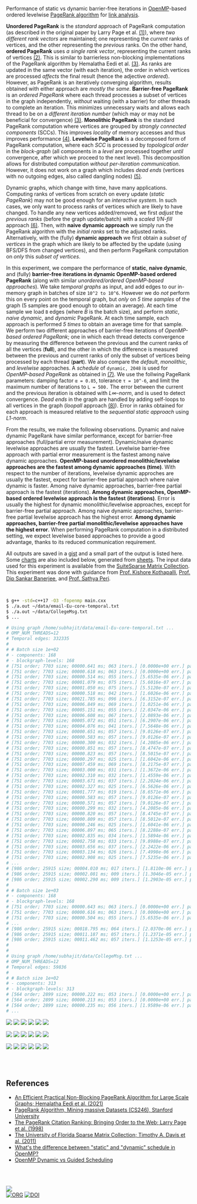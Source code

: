 Performance of static vs dynamic barrier-free iterations in [OpenMP]-based
ordered levelwise [PageRank algorithm] for [link analysis].

**Unordered PageRank** is the *standard* approach of PageRank computation (as
described in the original paper by Larry Page et al. [(1)]), where *two*
*different rank vectors* are maintained; one representing the *current* ranks of
vertices, and the other representing the *previous* ranks. On the other hand,
**ordered PageRank** uses *a single rank vector*, representing the current ranks
of vertices [(2)]. This is similar to barrierless non-blocking implementations
of the PageRank algorithm by Hemalatha Eedi et al. [(3)]. As ranks are updated
in the same vector (with each iteration), the order in which vertices are
processed *affects* the final result (hence the adjective *ordered*). However,
as PageRank is an iteratively converging algorithm, results obtained with either
approach are *mostly the same*. **Barrier-free PageRank** is an *ordered*
*PageRank* where each thread processes a subset of vertices in the graph
independently, *without* waiting (with a barrier) for other threads to complete
an iteration. This minimizes unnecessary waits and allows each thread to be on a
*different iteration number* (which may or may not be beneficial for
convergence) [(3)]. **Monolithic PageRank** is the standard PageRank computation
where vertices are grouped by *strongly connected components* (SCCs). This
improves *locality* of memory accesses and thus improves performance [(4)].
**Levelwise PageRank** is a decomposed form of PageRank computation, where each
*SCC* is processed by *topological order* in the *block-graph* (all components
in a *level* are processed together *until* convergence, after which we proceed
to the next level). This decomposition allows for distributed computation
*without per-iteration communication*. However, it does not work on a graph
which includes *dead ends* (vertices with no outgoing edges, also called
dangling nodes) [(5)].

Dynamic graphs, which change with time, have many applications. Computing ranks
of vertices from scratch on every update (*static PageRank*) may not be good
enough for an *interactive system*. In such cases, we only want to process ranks
of vertices which are likely to have changed. To handle any new vertices
added/removed, we first *adjust* the *previous ranks* (before the graph
update/batch) with a *scaled 1/N-fill* approach [(6)]. Then, with **naive**
**dynamic approach** we simply run the PageRank algorithm with the *initial ranks*
set to the adjusted ranks. Alternatively, with the (fully) **dynamic approach**
we first obtain a *subset of vertices* in the graph which are likely to be
affected by the update (using BFS/DFS from changed vertices), and then perform
PageRank computation on *only* this *subset of vertices*.

In this experiment, we compare the performance of **static**, **naive dynamic**,
and (fully) **barrier-free iterations in dynamic OpenMP-based ordered PageRank**
(along with similar *unordered/ordered OpenMP-based approaches*). We take
*temporal graphs* as input, and add edges to our in-memory graph in batches of
size `10^2 to 10^6`. However we do *not* perform this on every point on the
temporal graph, but *only* on *5 time samples* of the graph (5 samples are good
enough to obtain an average). At each time sample we load `B` edges (where *B*
is the batch size), and perform *static*, *naive dynamic*, and *dynamic*
PageRank. At each time sample, each approach is performed *5 times* to obtain an
average time for that sample. We perform two different approaches of
barrier-free iterations of *OpenMP-based ordered PageRank*; one in which each
thread detects convergence by measuring the difference between the previous and
the current ranks of all the vertices (**full**), and the other in which the
difference is measured between the previous and current ranks of only the subset
of vertices being processed by each thread (**part**). We also compare the
*default*, *monolithic*, and *levelwise* approaches. A *schedule* of `dynamic, 2048`
is used for *OpenMP-based PageRank* as obtained in [(7)]. We use the
follwing PageRank parameters: damping factor `α = 0.85`, tolerance `τ = 10^-6`,
and limit the maximum number of iterations to `L = 500.` The error between the
current and the previous iteration is obtained with *L∞-norm*, and is used to
detect convergence. *Dead ends* in the graph are handled by adding self-loops to
all vertices in the graph (*loopall* approach [(8)]). Error in ranks obtained
for each approach is measured relative to the *sequential static approach* using
*L1-norm*.

From the results, we make the following observations. Dynamic and naive dynamic
PageRank have similar performance, except for barrier-free approaches
(full/partial error measurement). Dynamic/naive dynamic levelwise approaches are
usually the fastest. Levelwise barrier-free approach with partial error
measurement is the fastest among naive dynamic approaches. **OpenMP-based**
**unordered monolithic/levelwise approaches are the fastest among dynamic**
**approaches (time)**. With respect to the number of iterations, levelwise
dynamic approches are usually the fastest, expect for barrier-free partial
approach where naive dynamic is faster. Among naive dynamic approaches,
barrier-free partial approach is the fastest (iterations). **Among dynamic**
**approaches, OpenMP-based ordered levelwise approach is the fastest**
**(iterations)**. Error is usually the highest for dynamic monolithic/levelwise
approaches, except for barrier-free partial approach. Among naive dynamic
approaches, barrier-free partial levelwise approach has the highest error.
**Among dynamic approaches, barrier-free partial monolithic/levelwise**
**approaches have the highest error**. When performing PageRank computation in a
distributed setting, we expect levelwise based approaches to provide a good
advantage, thanks to its reduced communication requirement.

All outputs are saved in a [gist] and a small part of the output is listed here.
Some [charts] are also included below, generated from [sheets]. The input data
used for this experiment is available from the [SuiteSparse Matrix Collection].
This experiment was done with guidance from [Prof. Kishore Kothapalli],
[Prof. Dip Sankar Banerjee], and [Prof. Sathya Peri].

<br>

```bash
$ g++ -std=c++17 -O3 -fopenmp main.cxx
$ ./a.out ~/data/email-Eu-core-temporal.txt
$ ./a.out ~/data/CollegeMsg.txt
$ ...

# Using graph /home/subhajit/data/email-Eu-core-temporal.txt ...
# OMP_NUM_THREADS=12
# Temporal edges: 332335
#
# # Batch size 1e+02
# - components: 168
# - blockgraph-levels: 168
# [751 order; 7703 size; 00000.641 ms; 063 iters.] [0.0000e+00 err.] pagerankOmpUnorderedStatic
# [751 order; 7703 size; 00000.618 ms; 063 iters.] [0.0000e+00 err.] pagerankOmpUnorderedMonolithicStatic
# [751 order; 7703 size; 00000.514 ms; 055 iters.] [5.6535e-06 err.] pagerankOmpUnorderedLevelwiseStatic
# [751 order; 7703 size; 00001.079 ms; 075 iters.] [5.6016e-07 err.] pagerankOmpOrderedStatic
# [751 order; 7703 size; 00001.050 ms; 075 iters.] [5.5120e-07 err.] pagerankOmpOrderedMonolithicStatic
# [751 order; 7703 size; 00000.518 ms; 042 iters.] [1.6026e-06 err.] pagerankOmpOrderedLevelwiseStatic
# [751 order; 7703 size; 00021.785 ms; 096 iters.] [6.3152e-07 err.] pagerankBarrierfreeFullStatic
# [751 order; 7703 size; 00006.849 ms; 069 iters.] [1.0251e-06 err.] pagerankBarrierfreeFullMonolithicStatic
# [751 order; 7703 size; 00005.151 ms; 055 iters.] [2.0347e-06 err.] pagerankBarrierfreeFullLevelwiseStatic
# [751 order; 7703 size; 00006.608 ms; 067 iters.] [2.0893e-06 err.] pagerankBarrierfreePartStatic
# [751 order; 7703 size; 00005.072 ms; 051 iters.] [6.2907e-06 err.] pagerankBarrierfreePartMonolithicStatic
# [751 order; 7703 size; 00004.076 ms; 041 iters.] [7.5648e-06 err.] pagerankBarrierfreePartLevelwiseStatic
# [751 order; 7703 size; 00000.651 ms; 057 iters.] [9.0126e-07 err.] pagerankOmpUnorderedNaiveDynamic
# [751 order; 7703 size; 00000.583 ms; 057 iters.] [9.0126e-07 err.] pagerankOmpUnorderedMonolithicNaiveDynamic
# [751 order; 7703 size; 00000.300 ms; 032 iters.] [4.2085e-06 err.] pagerankOmpUnorderedLevelwiseNaiveDynamic
# [751 order; 7703 size; 00000.851 ms; 057 iters.] [8.4747e-07 err.] pagerankOmpOrderedNaiveDynamic
# [751 order; 7703 size; 00000.823 ms; 057 iters.] [8.5015e-07 err.] pagerankOmpOrderedMonolithicNaiveDynamic
# [751 order; 7703 size; 00000.297 ms; 025 iters.] [1.6042e-06 err.] pagerankOmpOrderedLevelwiseNaiveDynamic
# [751 order; 7703 size; 00007.459 ms; 069 iters.] [8.2175e-07 err.] pagerankBarrierfreeFullNaiveDynamic
# [751 order; 7703 size; 00003.000 ms; 031 iters.] [1.3672e-06 err.] pagerankBarrierfreeFullMonolithicNaiveDynamic
# [751 order; 7703 size; 00002.310 ms; 032 iters.] [1.4559e-06 err.] pagerankBarrierfreeFullLevelwiseNaiveDynamic
# [751 order; 7703 size; 00003.671 ms; 037 iters.] [2.2024e-06 err.] pagerankBarrierfreePartNaiveDynamic
# [751 order; 7703 size; 00002.327 ms; 025 iters.] [6.5626e-06 err.] pagerankBarrierfreePartMonolithicNaiveDynamic
# [751 order; 7703 size; 00001.777 ms; 019 iters.] [8.6571e-06 err.] pagerankBarrierfreePartLevelwiseNaiveDynamic
# [751 order; 7703 size; 00000.583 ms; 057 iters.] [9.0126e-07 err.] pagerankOmpUnorderedDynamic
# [751 order; 7703 size; 00000.571 ms; 057 iters.] [9.0126e-07 err.] pagerankOmpUnorderedMonolithicDynamic
# [751 order; 7703 size; 00000.299 ms; 032 iters.] [4.2085e-06 err.] pagerankOmpUnorderedLevelwiseDynamic
# [751 order; 7703 size; 00000.820 ms; 057 iters.] [8.4745e-07 err.] pagerankOmpOrderedDynamic
# [751 order; 7703 size; 00000.809 ms; 057 iters.] [8.5012e-07 err.] pagerankOmpOrderedMonolithicDynamic
# [751 order; 7703 size; 00000.246 ms; 025 iters.] [1.6041e-06 err.] pagerankOmpOrderedLevelwiseDynamic
# [751 order; 7703 size; 00006.897 ms; 065 iters.] [8.2288e-07 err.] pagerankBarrierfreeFullDynamic
# [751 order; 7703 size; 00002.835 ms; 034 iters.] [1.5894e-06 err.] pagerankBarrierfreeFullMonolithicDynamic
# [751 order; 7703 size; 00002.758 ms; 033 iters.] [9.8988e-07 err.] pagerankBarrierfreeFullLevelwiseDynamic
# [751 order; 7703 size; 00003.656 ms; 037 iters.] [2.2422e-06 err.] pagerankBarrierfreePartDynamic
# [751 order; 7703 size; 00003.134 ms; 026 iters.] [7.4998e-06 err.] pagerankBarrierfreePartMonolithicDynamic
# [751 order; 7703 size; 00002.908 ms; 025 iters.] [7.5235e-06 err.] pagerankBarrierfreePartLevelwiseDynamic
# ...
# [986 order; 25915 size; 00004.010 ms; 017 iters.] [1.8110e-06 err.] pagerankBarrierfreePartDynamic
# [986 order; 25915 size; 00002.081 ms; 009 iters.] [1.3046e-05 err.] pagerankBarrierfreePartMonolithicDynamic
# [986 order; 25915 size; 00002.290 ms; 009 iters.] [1.2903e-05 err.] pagerankBarrierfreePartLevelwiseDynamic
#
# # Batch size 1e+03
# - components: 168
# - blockgraph-levels: 168
# [751 order; 7703 size; 00000.643 ms; 063 iters.] [0.0000e+00 err.] pagerankOmpUnorderedStatic
# [751 order; 7703 size; 00000.616 ms; 063 iters.] [0.0000e+00 err.] pagerankOmpUnorderedMonolithicStatic
# [751 order; 7703 size; 00000.504 ms; 055 iters.] [5.6535e-06 err.] pagerankOmpUnorderedLevelwiseStatic
# ...
# [986 order; 25915 size; 00018.795 ms; 064 iters.] [2.0370e-06 err.] pagerankBarrierfreePartDynamic
# [986 order; 25915 size; 00011.187 ms; 057 iters.] [1.2371e-05 err.] pagerankBarrierfreePartMonolithicDynamic
# [986 order; 25915 size; 00011.462 ms; 057 iters.] [1.1253e-05 err.] pagerankBarrierfreePartLevelwiseDynamic
#
#
# Using graph /home/subhajit/data/CollegeMsg.txt ...
# OMP_NUM_THREADS=12
# Temporal edges: 59836
#
# # Batch size 1e+02
# - components: 313
# - blockgraph-levels: 313
# [564 order; 2899 size; 00000.222 ms; 053 iters.] [0.0000e+00 err.] pagerankOmpUnorderedStatic
# [564 order; 2899 size; 00000.213 ms; 053 iters.] [0.0000e+00 err.] pagerankOmpUnorderedMonolithicStatic
# [564 order; 2899 size; 00000.235 ms; 056 iters.] [1.9589e-06 err.] pagerankOmpUnorderedLevelwiseStatic
# ...
```

[![](https://i.imgur.com/aiSwWhp.png)][sheetp]
[![](https://i.imgur.com/UfpQ2GW.png)][sheetp]
[![](https://i.imgur.com/EECtazu.png)][sheetp]
[![](https://i.imgur.com/kvnCjNZ.png)][sheetp]
[![](https://i.imgur.com/TJGbqHb.png)][sheetp]
[![](https://i.imgur.com/phCFOC1.png)][sheetp]

[![](https://i.imgur.com/gF0Wq95.png)][sheetp]
[![](https://i.imgur.com/WT0v8ol.png)][sheetp]
[![](https://i.imgur.com/lfnmPSm.png)][sheetp]
[![](https://i.imgur.com/QHOQwx3.png)][sheetp]
[![](https://i.imgur.com/k0FQd6G.png)][sheetp]
[![](https://i.imgur.com/NbP2RJY.png)][sheetp]

[![](https://i.imgur.com/jT9SP2D.png)][sheetp]
[![](https://i.imgur.com/mGPrqFi.png)][sheetp]
[![](https://i.imgur.com/Dju02yQ.png)][sheetp]
[![](https://i.imgur.com/Ks9hCS7.png)][sheetp]
[![](https://i.imgur.com/3zuCCtw.png)][sheetp]
[![](https://i.imgur.com/GJSGy5k.png)][sheetp]

<br>
<br>


## References

- [An Efficient Practical Non-Blocking PageRank Algorithm for Large Scale Graphs; Hemalatha Eedi et al. (2021)](https://ieeexplore.ieee.org/document/9407114)
- [PageRank Algorithm, Mining massive Datasets (CS246), Stanford University](https://www.youtube.com/watch?v=ke9g8hB0MEo)
- [The PageRank Citation Ranking: Bringing Order to the Web; Larry Page et al. (1998)](https://citeseerx.ist.psu.edu/viewdoc/summary?doi=10.1.1.38.5427)
- [The University of Florida Sparse Matrix Collection; Timothy A. Davis et al. (2011)](https://doi.org/10.1145/2049662.2049663)
- [What's the difference between "static" and "dynamic" schedule in OpenMP?](https://stackoverflow.com/a/10852852/1413259)
- [OpenMP Dynamic vs Guided Scheduling](https://stackoverflow.com/a/43047074/1413259)

<br>
<br>


[![](https://i.imgur.com/szTY38M.jpg)](https://www.youtube.com/watch?v=NYbeosJvOXI)<br>
[![ORG](https://img.shields.io/badge/org-puzzlef-green?logo=Org)](https://puzzlef.github.io)
[![DOI](https://zenodo.org/badge/535638829.svg)](https://zenodo.org/badge/latestdoi/535638829)


[(1)]: https://citeseerx.ist.psu.edu/viewdoc/summary?doi=10.1.1.38.5427
[(2)]: https://github.com/puzzlef/pagerank-ordered-vs-unordered
[(3)]: https://ieeexplore.ieee.org/document/9407114
[(4)]: https://ieeexplore.ieee.org/document/9835216
[(5)]: https://gist.github.com/wolfram77/12e5a19ff081b2e3280d04331a9976ca
[(6)]: https://gist.github.com/wolfram77/eb7a3b2e44e3c2069e046389b45ead03
[(7)]: https://github.com/puzzlef/pagerank-openmp-adjust-schedule
[(8)]: https://gist.github.com/wolfram77/94c38b9cfbf0c855e5f42fa24a8602fc
[Prof. Dip Sankar Banerjee]: https://sites.google.com/site/dipsankarban/
[Prof. Kishore Kothapalli]: https://faculty.iiit.ac.in/~kkishore/
[Prof. Sathya Peri]: https://people.iith.ac.in/sathya_p/
[SuiteSparse Matrix Collection]: https://sparse.tamu.edu
[OpenMP]: https://en.wikipedia.org/wiki/OpenMP
[PageRank algorithm]: https://en.wikipedia.org/wiki/PageRank
[link analysis]: https://en.wikipedia.org/wiki/Network_theory#Link_analysis
[gist]: https://gist.github.com/wolfram77/a26aa0a428c7603810921c2f08c27413
[charts]: https://imgur.com/a/AHCZk8r
[sheets]: https://docs.google.com/spreadsheets/d/1p0nxbgi26Ixofn2Zjg-zQ6_jVcoomPFf4AlZRdc572U/edit?usp=sharing
[sheetp]: https://docs.google.com/spreadsheets/d/e/2PACX-1vQBKAhcauukhWoEVvzTtnv4MTBhLsnGiJrmaRfT5xQ_BSiFt3m28OmHDEqoAkSycUMiK0KZ99gE_HPj/pubhtml
